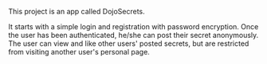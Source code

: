 This project is an app called DojoSecrets.

It starts with a simple login and registration with password encryption. Once the user has been authenticated, he/she can post their secret anonymously.  The user can view and like other users' posted secrets, but are restricted from visiting another user's personal page.